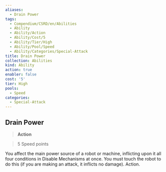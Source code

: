 ```yaml
---
aliases:
  - Drain Power
tags:
  - Compendium/CSRD/en/Abilities
  - Ability
  - Ability/Action
  - Ability/Cost/5
  - Ability/Tier/High
  - Ability/Pool/Speed
  - Ability/Categories/Special-Attack
title: Drain Power
collection: Abilities
kind: Ability
action: true
enabler: false
cost: '5'
tier: High
pools:
  - Speed
categories:
  - Special-Attack
---
```

## Drain Power    
>**Action**    
>5 Speed points  
    
You affect the main power source of a robot or machine, inflicting upon it all four conditions in Disable Mechanisms at once. You must touch the robot to do this (if you are making an attack, it inflicts no damage). Action.